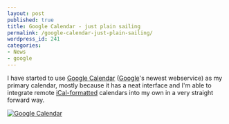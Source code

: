 ```yaml
---
layout: post
published: true
title: Google Calendar - just plain sailing
permalink: /google-calendar-just-plain-sailing/
wordpress_id: 241
categories:
- News
- google
---
```



I have started to use <a href="https://accounts.google.com/ServiceLogin?service=cl&amp;passive=1209600&amp;continue=https://www.google.com/calendar/render&amp;followup=https://www.google.com/calendar/render&amp;scc=1">Google Calendar</a> (<a href="http://www.google.lu/">Google</a>'s newest webservice) as my primary calendar, mostly because it has a neat interface and I'm able to integrate remote <a href="http://en.wikipedia.org/wiki/ICalendar">iCal-formatted</a> calendars into my own in a very straight forward way.

<a class="imagelink" href="http://lh4.ggpht.com/-MO6Wr1II4Bk/UVl89O3mUkI/AAAAAAAAFhM/7XaHY_LYuVM/google-calendar.png" title="Google Calendar"><img id="image240" src="http://lh4.ggpht.com/-n36Gs0idEQQ/UVl88E--gkI/AAAAAAAAFhI/LGNMBQfRMMs/google-calendar.thumbnail.png" alt="Google Calendar" /></a>
